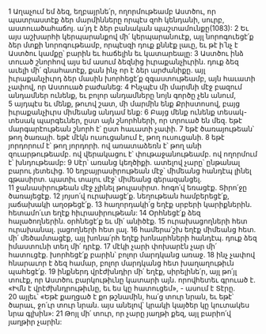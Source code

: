 1 Աղաչում եմ ձեզ, եղբայրնե՛ր, ողորմութեամբ Աստծու, որ պատրաստէք ձեր մարմինները որպէս զոհ կենդանի, սուրբ, աստուածահաճոյ. ա՛յդ է ձեր բանական պաշտամունքը(1083): 2 Եւ այս աշխարհի կերպարանքով մի՛ կերպարանուէք, այլ նորոգուեցէ՛ք ձեր մտքի նորոգութեամբ, որպէսզի դուք քննէք լաւը, եւ թէ ի՛նչ է Աստծու կամքը՝ բարին եւ հաճելին եւ կատարեալը:
3 Աստծու ինձ տուած շնորհով այս եմ ասում ձեզնից իւրաքանչիւրին. դուք ձեզ աւելի մի՛ գնահատէք, քան ինչ որ է ձեր արժանիքը. այլ իւրաքանչիւրդ ձեր մասին խորհեցէ՛ք զգաստութեամբ, այն հաւատի չափով, որ Աստուած բաժանեց: 4 Ինչպէս մի մարմնի մէջ բազում անդամներ ունենք, եւ բոլոր անդամները նոյն գործը չեն անում, 5 այդպէս եւ մենք, թուով շատ, մի մարմին ենք Քրիստոսով, բայց իւրաքանչիւրս միմեանց անդամ ենք: 6 Բայց մենք ունենք տեսակ-տեսակ պարգեւներ, ըստ այն շնորհների, որ տրուած են մեզ. եթէ մարգարէութեան շնորհ է՝ ըստ հաւատի չափի. 7 եթէ ծառայութեան՝ թող ծառայի. եթէ մէկն ուսուցանում է, թող ուսուցանի. 8 եթէ յորդորում է՝ թող յորդորի. ով առատաձեռն է՝ թող անի զուարթութեամբ. ով վերակացու է՝ փութաջանութեամբ. ով ողորմում է՝ խնդութեամբ:
9 Սէր՝ առանց կեղծիքի. ատելով չարը՝ ընթանալ բարու յետեւից. 10 եղբայրասիրութեան մէջ՝ միմեանց հանդէպ լինել գթասիրտ. պատիւ տալու մէջ՝ միմեանց գերազանցել. 11 ջանասիրութեան մէջ չլինել թուլասիրտ. հոգո՛վ եռացէք. Տիրո՛ջը ծառայեցէք. 12 յոյսո՛վ ուրախացէ՛ք. նեղութեան համբերեցէ՛ք, յաճախակի աղօթեցէ՛ք. 13 հաղորդակի՛ց եղէք սրբերի կարիքներին. հետամո՛ւտ եղէք հիւրասիրութեան: 14 Օրհնեցէ՛ք ձեզ հալածողներին. օրհնեցէ՛ք եւ մի՛ անիծէք. 15 ուրախացողների հետ ուրախանալ. լացողների հետ լալ. 16 համերա՛շխ եղէք միմեանց հետ. մի՛ մեծամտացէք, այլ խոնա՛րհ եղէք խոնարհների հանդէպ. դուք ձեզ իմաստունի տեղ մի՛ դրէք. 17 մէկի չարի փոխարէն չար մի՛ հատուցէք. խորհեցէ՛ք բարին՝ բոլոր մարդկանց առաջ. 18 ինչ չափով հնարաւոր է ձեզ համար, բոլոր մարդկանց հետ խաղաղութիւն պահեցէ՛ք. 19 ինքներդ վրէժխնդիր մի՛ եղէք, սիրելինե՛ր, այլ թո՛յլ տուէք, որ Աստծու բարկութիւնը կատարի այն. որովհետեւ գրուած է. «Իմն է վրէժխնդրութիւնը, եւ ես կը հատուցեմ», - ասում է Տէրը. 20 այլեւ՝ «Եթէ քաղցած է քո թշնամին, հա՛ց տուր նրան, եւ եթէ՝ ծարաւ, ջո՛ւր տուր նրան. այս անելով՝ կրակի կայծեր կը կուտակես նրա գլխին»: 21 Թոյլ մի՛ տուր, որ չարը յաղթի քեզ, այլ բարիո՛վ յաղթիր չարին:
